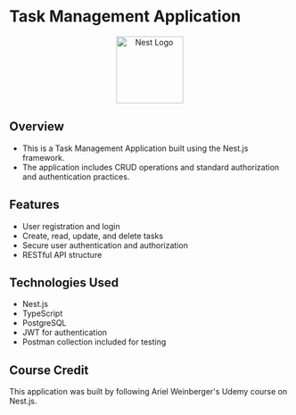 # Task Management Application

<p align="center">
  <a href="http://nestjs.com/" target="blank"><img src="https://nestjs.com/img/logo-small.svg" width="120" alt="Nest Logo" /></a>
</p>

[circleci-image]: https://img.shields.io/circleci/build/github/nestjs/nest/master?token=abc123def456

## Overview

- This is a Task Management Application built using the Nest.js framework.
- The application includes CRUD operations and standard authorization and authentication practices.

## Features

- User registration and login
- Create, read, update, and delete tasks
- Secure user authentication and authorization
- RESTful API structure

## Technologies Used

- Nest.js
- TypeScript
- PostgreSQL
- JWT for authentication
- Postman collection included for testing

## Course Credit

This application was built by following Ariel Weinberger's Udemy course on Nest.js.
